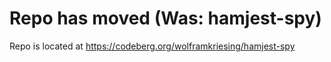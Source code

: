 # Repo has moved (Was: hamjest-spy)

Repo is located at https://codeberg.org/wolframkriesing/hamjest-spy
